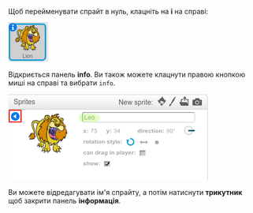 Щоб перейменувати спрайт в нуль, клацніть на **i** на справі:

![screenshot](images/rename-info.png)

Відкриється панель **info**. Ви також можете клацнути правою кнопкою миші на справі та вибрати `info`.

![скріншот](images/rename-change.png)

Ви можете відредагувати ім'я спрайту, а потім натиснути **трикутник** щоб закрити панель **інформація**.